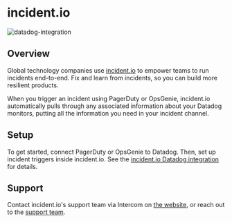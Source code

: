 # incident.io

![datadog-integration][4]

## Overview

Global technology companies use [incident.io][1] to empower teams to run incidents end-to-end. Fix and learn from incidents, so you can build more resilient products.

When you trigger an incident using PagerDuty or OpsGenie, incident.io automatically pulls through any associated information about your Datadog monitors, putting all the information you need in your incident channel.

## Setup

To get started, connect PagerDuty or OpsGenie to Datadog. Then, set up incident triggers inside incident.io. See the [incident.io Datadog integration][2] for details.

## Support

Contact incident.io's support team via Intercom on [the website][1], or reach out to the [support team][3].

[1]: https://incident.io/
[2]: https://help.incident.io/en/articles/6930062-datadog-integration
[3]: mailto:support@incident.io
[4]: https://raw.githubusercontent.com/DataDog/integrations-extras/master/incident_io/images/logo-colour-dark.png